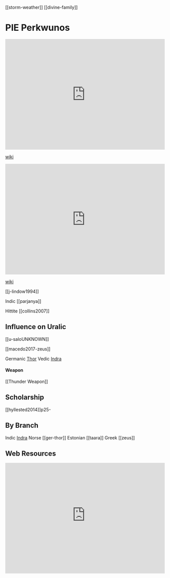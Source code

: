 [[storm-weather]]
[[divine-family]]
# PIE Perkwunos
<iframe width="100%" height="350" frameborder="0" allow="accelerometer; autoplay; clipboard-write; encrypted-media; gyroscope; picture-in-picture" allowfullscreen src="https://en.wikipedia.org/wiki/Perkwunos"></iframe>

[wiki](https://en.wikipedia.org/wiki/Perkwunos)


<iframe width="100%" height="350" frameborder="0" allow="accelerometer; autoplay; clipboard-write; encrypted-media; gyroscope; picture-in-picture" allowfullscreen src="https://en.wikipedia.org/wiki/Proto-Indo-European-mythology#Weather-deity"></iframe>

[wiki](https://en.wikipedia.org/wiki/Proto-Indo-European-mythology#Weather-deity)

[[j-lindow1994]]


Indic [[parjanya]]

Hittite [[collins2007]]

## Influence on Uralic
[[u-saloUNKNOWN]]



[[macedo2017-zeus]]

Germanic [Thor](ger-thor.md)
Vedic [Indra](indra)


#### Weapon
[[Thunder Weapon]]
	  
## Scholarship
[[hyllested2014]]p25-

## By Branch
Indic [Indra](indra)
Norse [[ger-thor]]
Estonian [[taara]]
Greek [[zeus]]

## Web Resources
<iframe width="100%" height="350" frameborder="0" allow="accelerometer; autoplay; clipboard-write; encrypted-media; gyroscope; picture-in-picture" allowfullscreen src="https://www.indo-european-connection.com/religion/gods/thunder-god"></iframe>